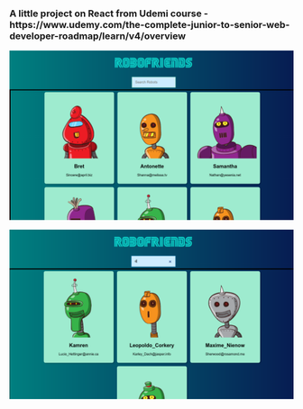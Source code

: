 <h3>A little project on React from Udemi course - https://www.udemy.com/the-complete-junior-to-senior-web-developer-roadmap/learn/v4/overview</h3>

<p>
    <img src='img1.png' alt='design of the project' />
</p>


<p>
    <img src='img2.png' alt='when user enter a letter in search box' />
</p>